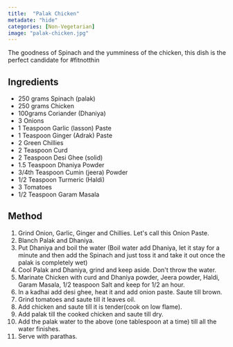```yaml
---
title:  "Palak Chicken"
metadate: "hide"
categories: [Non-Vegetarian]
image: "palak-chicken.jpg"
---
```


The goodness of Spinach and the yumminess of the chicken, this dish is the perfect candidate for #fitnotthin

## Ingredients

- 250 grams Spinach (palak)
- 250 grams Chicken
- 100grams Coriander (Dhaniya)
- 3 Onions
- 1 Teaspoon Garlic (lasson) Paste
- 1 Teaspoon Ginger (Adrak) Paste
- 2 Green Chillies
- 2 Teaspoon Curd
- 2 Teaspoon Desi Ghee (solid)
- 1.5 Teaspoon Dhaniya Powder
- 3/4th Teaspoon Cumin (jeera) Powder
- 1/2 Teaspoon Turmeric (Haldi)
- 3 Tomatoes
- 1/2 Teaspoon Garam Masala

## Method

1. Grind Onion, Garlic, Ginger and Chillies. Let's call this Onion Paste. 
2. Blanch Palak and Dhaniya.
3. Put Dhaniya and boil the water (Boil water add Dhaniya, let it stay for a minute and then add the Spinach and just toss it and take it out once the palak is completely wet)
4. Cool Palak and Dhaniya, grind and keep aside. Don't throw the water. 
5. Marinate Chicken with curd and Dhaniya powder, Jeera powder, Haldi, Garam Masala, 1/2 teaspoon Salt and keep for 1/2 an hour. 
6. In a kadhai add desi ghee, heat it and add onion paste. Saute till brown.
7. Grind tomatoes and saute till it leaves oil. 
8. Add chicken and saute till it is tender(cook on low flame).
9. Add palak till the cooked chicken and saute till dry.
10. Add the palak water to the above (one tablespoon at a time) till all the water finishes. 
11. Serve with parathas. 


